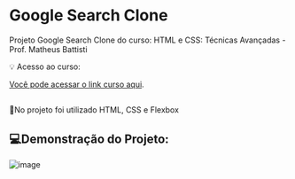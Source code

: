 # Google Search Clone

Projeto Google Search Clone do curso: HTML e CSS: Técnicas Avançadas - Prof. Matheus Battisti

💡 Acesso ao curso:

[Você pode acessar o link curso aqui](https://www.udemy.com/course/html5-e-css3-tecnicas-avancadas-com-flexbox-e-3-projetos/).

##
📌No projeto foi utilizado HTML, CSS e Flexbox

##

## 💻Demonstração do Projeto:

![image](https://github.com/biancamartinelli/google-search-clone/assets/107266212/1de18552-34ad-4da4-99c0-45c1e1729949)
